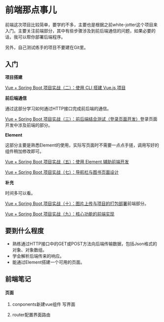 # 前端那点事儿

前端这次项目比较简单，要学的不多，主要也是根据之前white-jotter这个项目来入门。主要关注前端部分，其中有些步骤涉及到前后端通信的问题，如果必要的话，我可以帮你部署后端程序。

另外，自己测试练手的项目不要建在Git里。

## 入门

**项目搭建**

[Vue + Spring Boot 项目实战（二）：使用 CLI 搭建 Vue.js 项目](https://learner.blog.csdn.net/article/details/88926242)

**前后端通信**

通过这部分学习如何通过HTTP接口完成前后端的通信。

[Vue + Spring Boot 项目实战（三）：前后端结合测试（登录页面开发）](https://learner.blog.csdn.net/article/details/88955387)登录页面开发中涉及前端的部分。

**Element**

这部分主要是熟悉Element的使用，实际写页面时不需要一点点手搓，调用写好的组件稍加修改即可。

[Vue + Spring Boot 项目实战（五）：使用 Element 辅助前端开发](https://learner.blog.csdn.net/article/details/89298717)

[Vue + Spring Boot 项目实战（七）：导航栏与图书页面设计](https://learner.blog.csdn.net/article/details/89853305)

**补充**

时间多可以看。

[Vue + Spring Boot 项目实战（十）：图片上传与项目的打包部署](https://learner.blog.csdn.net/article/details/97619312)前端部分。

[Vue + Spring Boot 项目实战（九）：核心功能的前端实现](https://learner.blog.csdn.net/article/details/95310666)

## 要到什么程度

- 熟练通过HTTP接口中的GET或POST方法向后端传输数据，包括Json格式的对象、对象数组。
- 学会解析后端传来的响应。
- 能通过Element搭建一个可用的页面。

## 

## 前端笔记

#### 页面

1. conponents新建vue组件 写界面

2. router配置界面路由
